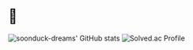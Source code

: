 # 🌱
<div>
  <img alt="soonduck-dreams' GitHub stats" src="https://github-readme-stats.vercel.app/api?username=soonduck-dreams&show_icons=true&theme=transparent&hide_title=true&hide_border=true" />
  <img alt="Solved.ac Profile" src="http://mazassumnida.wtf/api/v2/generate_badge?boj=soonduckim24" />
</div>

<!--
**soonduck-dreams/soonduck-dreams** is a ✨ _special_ ✨ repository because its `README.md` (this file) appears on your GitHub profile.

Here are some ideas to get you started:

- 🔭 I’m currently working on ...
- 🌱 I’m currently learning ...
- 👯 I’m looking to collaborate on ...
- 🤔 I’m looking for help with ...
- 💬 Ask me about ...
- 📫 How to reach me: ...
- 😄 Pronouns: ...
- ⚡ Fun fact: ...
-->
